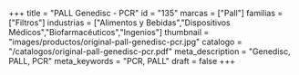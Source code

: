 +++
title = "PALL Genedisc - PCR"
id = "135"
marcas = ["Pall"]
familias = ["Filtros"]
industrias = ["Alimentos y Bebidas","Dispositivos Médicos","Biofarmacéuticos","Ingenios"]
thumbnail = "images/productos/original-pall-genedisc-pcr.jpg"
catalogo = "/catalogos/original-pall-genedisc-pcr.pdf"
meta_description = "Genedisc, PALL, PCR"
meta_keywords = "PCR, PALL"
draft = false
+++
